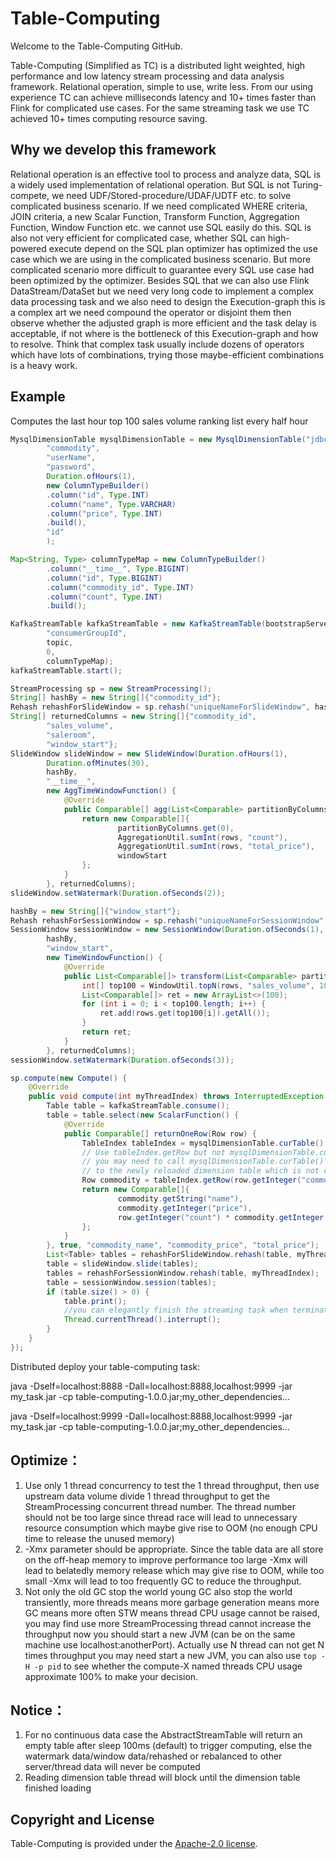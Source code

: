 # Table-Computing 

Welcome to the Table-Computing GitHub.

Table-Computing (Simplified as TC) is a distributed light weighted, high performance and low latency stream processing and data analysis framework.
Relational operation, simple to use, write less.
From our using experience TC can achieve milliseconds latency and 10+ times faster than Flink for complicated use cases.
For the same streaming task we use TC achieved 10+ times computing resource saving.

## Why we develop this framework 
Relational operation is an effective tool to process and analyze data, SQL is a widely used implementation of relational operation. 
But SQL is not Turing-compete, we need UDF/Stored-procedure/UDAF/UDTF etc. to solve complicated business scenario. 
If we need complicated WHERE criteria, JOIN criteria, a new Scalar Function, Transform Function, Aggregation Function, Window Function etc. we cannot use SQL easily do this.
SQL is also not very efficient for complicated case, whether SQL can high-powered execute depend on the SQL plan optimizer has optimized the use case which we 
are using in the complicated business scenario. But more complicated scenario more difficult to guarantee every SQL use case had been optimized by the optimizer.
Besides SQL that we can also use Flink DataStream/DataSet but we need very long code to implement a complex data processing task and we also need 
to design the Execution-graph this is a complex art we need compound the operator or disjoint them then observe whether the adjusted graph is more efficient 
and the task delay is acceptable, if not where is the bottleneck of this Execution-graph and how to resolve. Think that complex task usually include dozens 
of operators which have lots of combinations, trying those maybe-efficient combinations is a heavy work.

## Example
Computes the last hour top 100 sales volume ranking list every half hour
```java
MysqlDimensionTable mysqlDimensionTable = new MysqlDimensionTable("jdbc:mysql://localhost:3306/e-commerce",
        "commodity",
        "userName",
        "password",
        Duration.ofHours(1),
        new ColumnTypeBuilder()
        .column("id", Type.INT)
        .column("name", Type.VARCHAR)
        .column("price", Type.INT)
        .build(),
        "id"
        );

Map<String, Type> columnTypeMap = new ColumnTypeBuilder()
        .column("__time__", Type.BIGINT)
        .column("id", Type.BIGINT)
        .column("commodity_id", Type.INT)
        .column("count", Type.INT)
        .build();

KafkaStreamTable kafkaStreamTable = new KafkaStreamTable(bootstrapServers,
        "consumerGroupId",
        topic,
        0,
        columnTypeMap);
kafkaStreamTable.start();

StreamProcessing sp = new StreamProcessing();
String[] hashBy = new String[]{"commodity_id"};
Rehash rehashForSlideWindow = sp.rehash("uniqueNameForSlideWindow", hashBy);
String[] returnedColumns = new String[]{"commodity_id",
        "sales_volume",
        "saleroom",
        "window_start"};
SlideWindow slideWindow = new SlideWindow(Duration.ofHours(1),
        Duration.ofMinutes(30),
        hashBy,
        "__time__",
        new AggTimeWindowFunction() {
            @Override
            public Comparable[] agg(List<Comparable> partitionByColumns, List<Row> rows, long windowStart, long windowEnd) {
                return new Comparable[]{
                        partitionByColumns.get(0),
                        AggregationUtil.sumInt(rows, "count"),
                        AggregationUtil.sumInt(rows, "total_price"),
                        windowStart
                };
            }
        }, returnedColumns);
slideWindow.setWatermark(Duration.ofSeconds(2));

hashBy = new String[]{"window_start"};
Rehash rehashForSessionWindow = sp.rehash("uniqueNameForSessionWindow", hashBy);
SessionWindow sessionWindow = new SessionWindow(Duration.ofSeconds(1),
        hashBy,
        "window_start",
        new TimeWindowFunction() {
            @Override
            public List<Comparable[]> transform(List<Comparable> partitionByColumns, List<Row> rows, long windowStart, long windowEnd) {
                int[] top100 = WindowUtil.topN(rows, "sales_volume", 100);
                List<Comparable[]> ret = new ArrayList<>(100);
                for (int i = 0; i < top100.length; i++) {
                    ret.add(rows.get(top100[i]).getAll());
                }
                return ret;
            }
        }, returnedColumns);
sessionWindow.setWatermark(Duration.ofSeconds(3));

sp.compute(new Compute() {
    @Override
    public void compute(int myThreadIndex) throws InterruptedException {
        Table table = kafkaStreamTable.consume();
        table = table.select(new ScalarFunction() {
            @Override
            public Comparable[] returnOneRow(Row row) {
                TableIndex tableIndex = mysqlDimensionTable.curTable();
                // Use tableIndex.getRow but not mysqlDimensionTable.curTable().getRow. Consider that in some case
                // you may need to call mysqlDimensionTable.curTable() twice but the second call may correspond
                // to the newly reloaded dimension table which is not consistent with the first mysqlDimensionTable.curTable()
                Row commodity = tableIndex.getRow(row.getInteger("commodity_id"));
                return new Comparable[]{
                        commodity.getString("name"),
                        commodity.getInteger("price"),
                        row.getInteger("count") * commodity.getInteger("price")
                };
            }
        }, true, "commodity_name", "commodity_price", "total_price");
        List<Table> tables = rehashForSlideWindow.rehash(table, myThreadIndex);
        table = slideWindow.slide(tables);
        tables = rehashForSessionWindow.rehash(table, myThreadIndex);
        table = sessionWindow.session(tables);
        if (table.size() > 0) {
            table.print();
            //you can elegantly finish the streaming task when terminate condition is satisfied
            Thread.currentThread().interrupt();
        }
    }
});
```
Distributed deploy your table-computing task:

java -Dself=localhost:8888 -Dall=localhost:8888,localhost:9999 -jar my_task.jar -cp table-computing-1.0.0.jar;my_other_dependencies...

java -Dself=localhost:9999 -Dall=localhost:8888,localhost:9999 -jar my_task.jar -cp table-computing-1.0.0.jar;my_other_dependencies...



## Optimize：
1. Use only 1 thread concurrency to test the 1 thread throughput, then use upstream data volume divide 1 thread throughput to get the
 StreamProcessing concurrent thread number. The thread number should not be too large since thread race will lead to unnecessary
 resource consumption which maybe give rise to OOM (no enough CPU time to release the unused memory)
2. -Xmx parameter should be appropriate. Since the table data are all store on the off-heap memory to improve performance too large
 -Xmx will lead to belatedly memory release which may give rise to OOM, while too small -Xmx will lead to too frequently GC to reduce 
 the throughput.
3. Not only the old GC stop the world young GC also stop the world transiently, more threads means more garbage generation
 means more GC means more often STW means thread CPU usage cannot be raised, you may find use more StreamProcessing 
 thread cannot increase the throughput now you should start a new JVM (can be on the same machine use localhost:anotherPort). 
 Actually use N thread can not get N times throughput you may need start a new JVM, you can also use `top -H -p pid` to 
 see whether the compute-X named threads CPU usage approximate 100% to make your decision. 



## Notice：
1. For no continuous data case the AbstractStreamTable will return an empty table after sleep 100ms (default)
 to trigger computing, else the watermark data/window data/rehashed or rebalanced to other server/thread data will never be computed
2. Reading dimension table thread will block until the dimension table finished loading



## Copyright and License
Table-Computing is provided under the [Apache-2.0 license](LICENSE).
